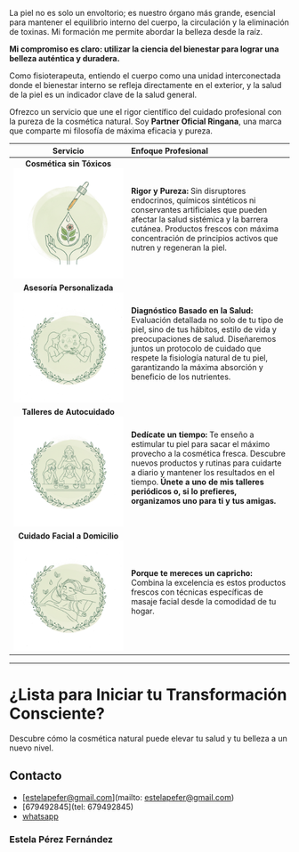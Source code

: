 
La piel no es solo un envoltorio; es nuestro órgano más grande, esencial para mantener el equilibrio interno del cuerpo, la circulación y la eliminación de toxinas. Mi formación me permite abordar la belleza desde la raíz.

**Mi compromiso es claro: utilizar la ciencia del bienestar para lograr una belleza auténtica y duradera.**

Como fisioterapeuta, entiendo el cuerpo como una unidad interconectada donde el bienestar interno se refleja directamente en el exterior, y la salud de la piel es un indicador clave de la salud general.

Ofrezco un servicio que une el rigor científico del cuidado profesional con la pureza de la cosmética natural. Soy **Partner Oficial Ringana**, una marca que comparte mi filosofía de máxima eficacia y pureza.

| Servicio | Enfoque Profesional |
| :---: | :--- |
| **Cosmética sin Tóxicos** ![cosmetica sin tóxicos](images/cosmetica.png) | **Rigor y Pureza:** Sin disruptores endocrinos, químicos sintéticos ni conservantes artificiales que pueden afectar la salud sistémica y la barrera cutánea. Productos frescos con máxima concentración de principios activos que nutren y regeneran la piel. |
| **Asesoría Personalizada** ![asesoría personalizada](images/asesoria.png) | **Diagnóstico Basado en la Salud:** Evaluación detallada no solo de tu tipo de piel, sino de tus hábitos, estilo de vida y preocupaciones de salud. Diseñaremos juntos un protocolo de cuidado que respete la fisiología natural de tu piel, garantizando la máxima absorción y beneficio de los nutrientes. |
| **Talleres de Autocuidado** ![talleres de autocuidado](images/talleres.png) | **Dedícate un tiempo:** Te enseño a estimular tu piel para sacar el máximo provecho a la cosmética fresca. Descubre nuevos productos y rutinas para cuidarte a diario y mantener los resultados en el tiempo. **Únete a uno de mis talleres periódicos o, si lo prefieres, organizamos uno para ti y tus amigas.** |
| **Cuidado Facial a Domicilio** ![facial a domicilio](images/domicilio.png) | **Porque te mereces un capricho:** Combina la excelencia es estos productos frescos con técnicas específicas de masaje facial desde la comodidad de tu hogar. |

***

# **¿Lista para Iniciar tu Transformación Consciente?**

Descubre cómo la cosmética natural puede elevar tu salud y tu belleza a un nuevo nivel.

## Contacto

* [estelapefer@gmail.com](mailto: estelapefer@gmail.com)
* [679492845](tel: 679492845)
* [whatsapp](https://wa.me/679492845)
### Estela Pérez Fernández 
